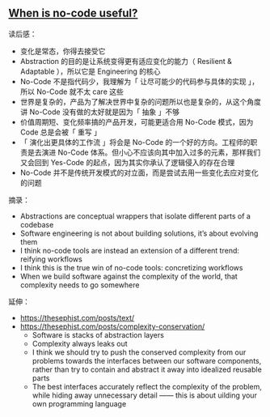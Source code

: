 ## [When is no-code useful?](https://linus.coffee/note/no-code/)

读后感：

- 变化是常态，你得去接受它
- Abstraction 的目的是让系统变得更有适应变化的能力（ Resilient & Adaptable ），所以它是 Engineering 的核心
- No-Code 不是指代码少，我理解为「 让尽可能少的代码参与具体的实现 」，所以 No-Code 就不太 care 这些
- 世界是复杂的，产品为了解决世界中复杂的问题所以也是复杂的，从这个角度讲 No-Code 没有做的太好就是因为「 抽象 」不够
- 价值周期短、变化频率搞的产品开发，可能更适合用 No-Code 模式，因为 Code 总是会被「 重写 」
- 「 演化出更具体的工作流 」将会是 No-Code 的一个好的方向。工程师的职责是去演进 No-Code 体系。但小心不应该向其中加入过多的元素，那样我们又会回到 Yes-Code 的起点，因为其实你承认了逻辑侵入的存在合理
- No-Code 并不是传统开发模式的对立面，而是尝试去用一些变化去应对变化的问题

摘录：

- Abstractions are conceptual wrappers that isolate different parts of a codebase
- Software engineering is not about building solutions, it’s about evolving them
- I think no-code tools are instead an extension of a different trend: reifying workflows
- I think this is the true win of no-code tools: concretizing workflows
- When we build software against the complexity of the world, that complexity needs to go somewhere

延伸：

- https://thesephist.com/posts/text/
- https://thesephist.com/posts/complexity-conservation/
    - Software is stacks of abstraction layers
    - Complexity always leaks out
    - I think we should try to push the conserved complexity from our problems towards the interfaces between our software components, rather than try to contain and abstract it away into idealized reusable parts
    - The best interfaces accurately reflect the complexity of the problem, while hiding away unnecessary detail —— this is about uilding your own programming language